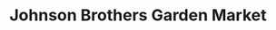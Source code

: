 ---
title: "Johnson Brothers Garden Market"
url: /eugene/johnson-brothers-garden-market/
shop: Garten-Center
---